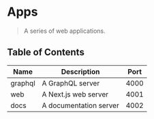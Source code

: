 # Apps

> A series of web applications.

## Table of Contents

| Name | Description | Port |
| --- | --- | --- |
| graphql | A GraphQL server | 4000 |
| web | A Next.js web server | 4001 |
| docs | A documentation server | 4002 |
